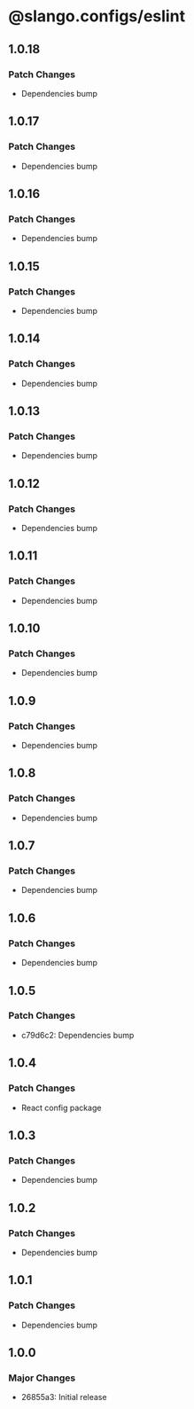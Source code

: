 # @slango.configs/eslint

## 1.0.18

### Patch Changes

- Dependencies bump

## 1.0.17

### Patch Changes

- Dependencies bump

## 1.0.16

### Patch Changes

- Dependencies bump

## 1.0.15

### Patch Changes

- Dependencies bump

## 1.0.14

### Patch Changes

- Dependencies bump

## 1.0.13

### Patch Changes

- Dependencies bump

## 1.0.12

### Patch Changes

- Dependencies bump

## 1.0.11

### Patch Changes

- Dependencies bump

## 1.0.10

### Patch Changes

- Dependencies bump

## 1.0.9

### Patch Changes

- Dependencies bump

## 1.0.8

### Patch Changes

- Dependencies bump

## 1.0.7

### Patch Changes

- Dependencies bump

## 1.0.6

### Patch Changes

- Dependencies bump

## 1.0.5

### Patch Changes

- c79d6c2: Dependencies bump

## 1.0.4

### Patch Changes

- React config package

## 1.0.3

### Patch Changes

- Dependencies bump

## 1.0.2

### Patch Changes

- Dependencies bump

## 1.0.1

### Patch Changes

- Dependencies bump

## 1.0.0

### Major Changes

- 26855a3: Initial release
